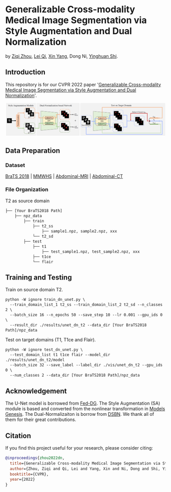 # Generalizable Cross-modality Medical Image Segmentation via Style Augmentation and Dual Normalization
by [Ziqi Zhou](https://zzzqzhou.github.io/), [Lei Qi](http://palm.seu.edu.cn/qilei/), [Xin Yang](https://xy0806.github.io/), Dong Ni, [Yinghuan Shi](https://cs.nju.edu.cn/shiyh/index.htm). 

## Introduction

This repository is for our CVPR 2022 paper '[Generalizable Cross-modality Medical Image Segmentation via Style Augmentation and Dual Normalization](https://arxiv.org/abs/2112.11177)'. 


![](pics/cvpr22_dn.png)

## Data Preparation

### Dataset
[BraTS 2018](https://www.med.upenn.edu/sbia/brats2018/data.html) | [MMWHS](http://www.sdspeople.fudan.edu.cn/zhuangxiahai/0/mmwhs/) | [Abdominal-MRI](https://chaos.grand-challenge.org/) | [Abdominal-CT](https://www.synapse.org/#!Synapse:syn3193805/wiki/217789)

### File Organization

T2 as source domain
``` 
├── [Your BraTS2018 Path]
    ├── npz_data
        ├── train
            ├── t2_ss
                ├── sample1.npz, sample2.npz, xxx
            └── t2_sd
        ├── test
            ├── t1
                ├── test_sample1.npz, test_sample2.npz, xxx
            ├── t1ce
            └── flair
```

## Training and Testing

Train on source domain T2.
```
python -W ignore train_dn_unet.py \
  --train_domain_list_1 t2_ss --train_domain_list_2 t2_sd --n_classes 2 \
  --batch_size 16 --n_epochs 50 --save_step 10 --lr 0.001 --gpu_ids 0 \
  --result_dir ./results/unet_dn_t2 --data_dir [Your BraTS2018 Path]/npz_data
```

Test on target domains (T1, T1ce and Flair).

```
python -W ignore test_dn_unet.py \
  --test_domain_list t1 t1ce flair --model_dir ./results/unet_dn_t2/model
  --batch_size 32 --save_label --label_dir ./vis/unet_dn_t2 --gpu_ids 0 \
  --num_classes 2 --data_dir [Your BraTS2018 Path]/npz_data
```

## Acknowledgement
The U-Net model is borrowed from [Fed-DG](https://github.com/liuquande/FedDG-ELCFS). The Style Augmentation (SA) module is based and converted from the nonlinear transformation in [Models Genesis](https://github.com/MrGiovanni/ModelsGenesis). The Dual-Normalizaiton is borrow from [DSBN](https://github.com/wgchang/DSBN). We thank all of them for their great contributions.

## Citation

If you find this project useful for your research, please consider citing:

```bibtex
@inproceedings{zhou2022dn,
  title={Generalizable Cross-modality Medical Image Segmentation via Style Augmentation and Dual Normalization},
  author={Zhou, Ziqi and Qi, Lei and Yang, Xin and Ni, Dong and Shi, Yinghuan},
  booktitle={CVPR},
  year={2022}
}
```
